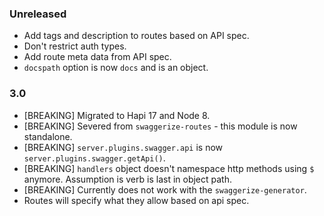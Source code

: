 
### Unreleased

- Add tags and description to routes based on API spec.
- Don't restrict auth types.
- Add route meta data from API spec.
- `docspath` option is now `docs` and is an object.

### 3.0

- [BREAKING] Migrated to Hapi 17 and Node 8.
- [BREAKING] Severed from `swaggerize-routes` - this module is now standalone.
- [BREAKING] `server.plugins.swagger.api` is now `server.plugins.swagger.getApi()`.
- [BREAKING] `handlers` object doesn't namespace http methods using `$` anymore. Assumption is verb is last in object path.
- [BREAKING] Currently does not work with the `swaggerize-generator`.
- Routes will specify what they allow based on api spec.
